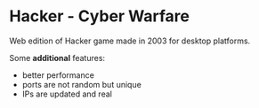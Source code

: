 # Hacker - Cyber Warfare

Web edition of Hacker game made in 2003 for desktop platforms.

Some **additional** features:

+ better performance
+ ports are not random but unique
+ IPs are updated and real
